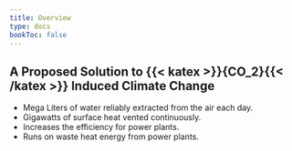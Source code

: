 ```yaml
---
title: Overview
type: docs
bookToc: false
---
```


## A Proposed Solution to {{< katex >}}{CO_2}{{< /katex >}} Induced Climate Change

- Mega Liters of water reliably extracted from the air each day.
- Gigawatts of surface heat vented continuously.
- Increases the efficiency for power plants.
- Runs on waste heat energy from power plants.
